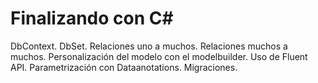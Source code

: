 # Finalizando  con  C#
DbContext.
DbSet.
Relaciones uno a muchos.
Relaciones muchos a muchos.
Personalización del modelo con el modelbuilder.
Uso de Fluent API.
Parametrización con Dataanotations.
Migraciones.

